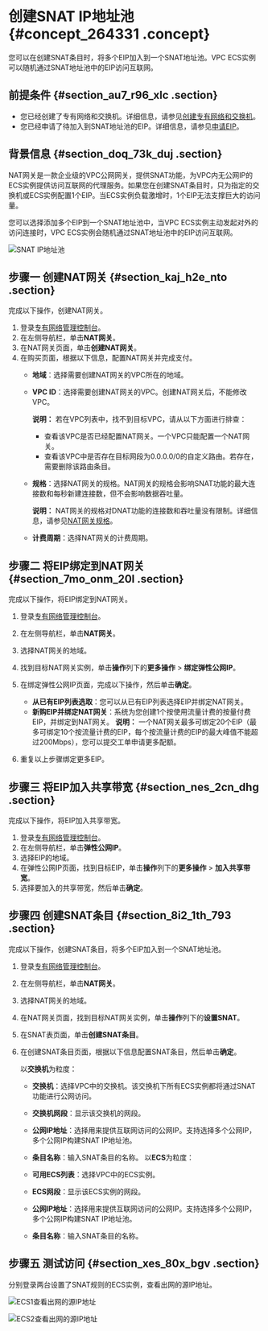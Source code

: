 # 创建SNAT IP地址池 {#concept_264331 .concept}

您可以在创建SNAT条目时，将多个EIP加入到一个SNAT地址池。VPC ECS实例可以随机通过SNAT地址池中的EIP访问互联网。

## 前提条件 {#section_au7_r96_xlc .section}

-   您已经创建了专有网络和交换机。详细信息，请参见[创建专有网络和交换机](../../../../intl.zh-CN/专有网络和交换机/管理专有网络/创建专有网络.md#section_ufw_rhv_rdb)。
-   您已经申请了待加入到SNAT地址池的EIP。详细信息，请参见[申请EIP](../../../../intl.zh-CN/用户指南/申请EIP/申请新EIP.md#)。

## 背景信息 {#section_doq_73k_duj .section}

NAT网关是一款企业级的VPC公网网关，提供SNAT功能，为VPC内无公网IP的ECS实例提供访问互联网的代理服务。如果您在创建SNAT条目时，只为指定的交换机或ECS实例配置1个EIP。当ECS实例负载激增时，1个EIP无法支撑巨大的访问量。

您可以选择添加多个EIP到一个SNAT地址池中，当VPC ECS实例主动发起对外的访问连接时，VPC ECS实例会随机通过SNAT地址池中的EIP访问互联网。

![SNAT IP地址池](http://static-aliyun-doc.oss-cn-hangzhou.aliyuncs.com/assets/img/217943/156802295147136_zh-CN.png)

## 步骤一 创建NAT网关 {#section_kaj_h2e_nto .section}

完成以下操作，创建NAT网关。

1.  登录[专有网络管理控制台](https://vpcnext.console.aliyun.com/nat/)。
2.  在左侧导航栏，单击**NAT网关**。
3.  在NAT网关页面，单击**创建NAT网关**。
4.  在购买页面，根据以下信息，配置NAT网关并完成支付。
    -   **地域**：选择需要创建NAT网关的VPC所在的地域。
    -   **VPC ID**：选择需要创建NAT网关的VPC。创建NAT网关后，不能修改VPC。

        **说明：** 若在VPC列表中，找不到目标VPC，请从以下方面进行排查：

        -   查看该VPC是否已经配置NAT网关。一个VPC只能配置一个NAT网关。
        -   查看该VPC中是否存在目标网段为0.0.0.0/0的自定义路由。若存在，需要删除该路由条目。
    -   **规格**：选择NAT网关的规格。NAT网关的规格会影响SNAT功能的最大连接数和每秒新建连接数，但不会影响数据吞吐量。

        **说明：** NAT网关的规格对DNAT功能的连接数和吞吐量没有限制。详细信息，请参见[NAT网关规格](../../../../intl.zh-CN/用户指南/NAT网关规格.md#)。

    -   **计费周期**：选择NAT网关的计费周期。

## 步骤二 将EIP绑定到NAT网关 {#section_7mo_onm_20l .section}

完成以下操作，将EIP绑定到NAT网关。

1.  登录[专有网络管理控制台](https://vpcnext.console.aliyun.com/nat/)。
2.  在左侧导航栏，单击**NAT网关**。
3.  选择NAT网关的地域。
4.  找到目标NAT网关实例，单击**操作**列下的**更多操作** \> **绑定弹性公网IP**。
5.  在绑定弹性公网IP页面，完成以下操作，然后单击**确定**。

    -   **从已有EIP列表选取**：您可以从已有EIP列表选择EIP并绑定NAT网关。
    -   **新购EIP并绑定NAT网关**：系统为您创建1个按使用流量计费的按量付费EIP，并绑定到NAT网关。
    **说明：** 一个NAT网关最多可绑定20个EIP（最多可绑定10个按流量计费的EIP，每个按流量计费的EIP的最大峰值不能超过200Mbps），您可以提交工单申请更多配额。

6.  重复以上步骤绑定更多EIP。

## 步骤三 将EIP加入共享带宽 {#section_nes_2cn_dhg .section}

完成以下操作，将EIP加入共享带宽。

1.  登录[专有网络管理控制台](https://vpcnext.console.aliyun.com/nat/)。
2.  在左侧导航栏，单击**弹性公网IP**。
3.  选择EIP的地域。
4.  在弹性公网IP页面，找到目标EIP，单击**操作**列下的**更多操作** \> **加入共享带宽**。
5.  选择要加入的共享带宽，然后单击**确定**。

## 步骤四 创建SNAT条目 {#section_8i2_1th_793 .section}

完成以下操作，创建SNAT条目，将多个EIP加入到一个SNAT地址池。

1.  登录[专有网络管理控制台](https://vpcnext.console.aliyun.com/nat/)。
2.  在左侧导航栏，单击**NAT网关**。
3.  选择NAT网关的地域。
4.  在NAT网关页面，找到目标NAT网关实例，单击**操作**列下的**设置SNAT**。
5.  在SNAT表页面，单击**创建SNAT条目**。
6.  在创建SNAT条目页面，根据以下信息配置SNAT条目，然后单击**确定**。

    以**交换机**为粒度：

    -   **交换机**：选择VPC中的交换机。该交换机下所有ECS实例都将通过SNAT功能进行公网访问。
    -   **交换机网段**：显示该交换机的网段。
    -   **公网IP地址**：选择用来提供互联网访问的公网IP。支持选择多个公网IP，多个公网IP构建SNAT IP地址池。
    -   **条目名称**：输入SNAT条目的名称。
    以**ECS**为粒度：

    -   **可用ECS列表**：选择VPC中的ECS实例。
    -   **ECS网段**：显示该ECS实例的网段。
    -   **公网IP地址**：选择用来提供互联网访问的公网IP。支持选择多个公网IP，多个公网IP构建SNAT IP地址池。
    -   **条目名称**：输入SNAT条目的名称。

## 步骤五 测试访问 {#section_xes_80x_bgv .section}

分别登录两台设置了SNAT规则的ECS实例，查看出网的源IP地址。

![ECS1查看出网的源IP地址](http://static-aliyun-doc.oss-cn-hangzhou.aliyuncs.com/assets/img/217943/156802295147157_zh-CN.png)

![ECS2查看出网的源IP地址](http://static-aliyun-doc.oss-cn-hangzhou.aliyuncs.com/assets/img/217943/156802295147158_zh-CN.png)


